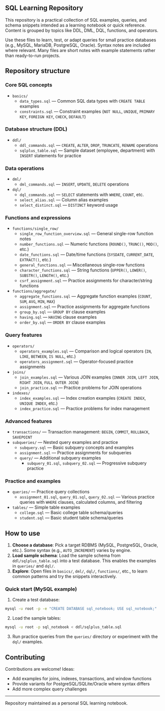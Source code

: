 ## SQL Learning Repository

This repository is a practical collection of SQL examples, queries, and schema snippets intended as a learning notebook or quick reference. Content is grouped by topics like DDL, DML, DQL, functions, and operators.

Use these files to learn, test, or adapt queries for small practice databases (e.g., MySQL, MariaDB, PostgreSQL, Oracle). Syntax notes are included where relevant. Many files are short notes with example statements rather than ready-to-run projects.

## Repository structure

### Core SQL concepts
- `basics/`
  - `data_types.sql` — Common SQL data types with `CREATE TABLE` examples
  - `constraints.sql` — Constraint examples (`NOT NULL`, `UNIQUE`, `PRIMARY KEY`, `FOREIGN KEY`, `CHECK`, `DEFAULT`)

### Database structure (DDL)
- `ddl/`
  - `ddl_commands.sql` — `CREATE`, `ALTER`, `DROP`, `TRUNCATE`, `RENAME` operations
  - `sqlplus_table.sql` — Sample dataset (employee, department) with `INSERT` statements for practice

### Data operations
- `dml/`
  - `dml_commands.sql` — `INSERT`, `UPDATE`, `DELETE` operations
- `dql/`
  - `dql_commands.sql` — `SELECT` statements with `WHERE`, `COUNT`, etc.
  - `select_alias.sql` — Column alias examples
  - `select_distinct.sql` — `DISTINCT` keyword usage

### Functions and expressions
- `functions/single_row/`
  - `single_row_function_overview.sql` — General single-row function notes
  - `number_functions.sql` — Numeric functions (`ROUND()`, `TRUNC()`, `MOD()`, etc.)
  - `date_functions.sql` — Date/time functions (`SYSDATE`, `CURRENT_DATE`, `EXTRACT()`, etc.)
  - `general_functions.sql` — Miscellaneous single-row functions
  - `character_functions.sql` — String functions (`UPPER()`, `LOWER()`, `SUBSTR()`, `LENGTH()`, etc.)
  - `csrf_assignment.sql` — Practice assignments for character/string functions
- `functions/aggregate/`
  - `aggregate_functions.sql` — Aggregate function examples (`COUNT`, `SUM`, `AVG`, `MIN`, `MAX`)
  - `assignment.sql` — Practice assignments for aggregate functions
  - `group_by.sql` — `GROUP BY` clause examples
  - `having.sql` — `HAVING` clause examples
  - `order_by.sql` — `ORDER BY` clause examples

### Query features
- `operators/`
  - `operators_examples.sql` — Comparison and logical operators (`IN`, `LIKE`, `BETWEEN`, `IS NULL`, etc.)
  - `operators_assignment.sql` — Operator-focused practice assignments
- `joins/`
  - `join_examples.sql` — Various JOIN examples (`INNER JOIN`, `LEFT JOIN`, `RIGHT JOIN`, `FULL OUTER JOIN`)
  - `join_practice.sql` — Practice problems for JOIN operations
- `indexes/`
  - `index_examples.sql` — Index creation examples (`CREATE INDEX`, `UNIQUE INDEX`, etc.)
  - `index_practice.sql` — Practice problems for index management

### Advanced features
- `transactions/` — Transaction management: `BEGIN`, `COMMIT`, `ROLLBACK`, `SAVEPOINT`
- `subqueries/` — Nested query examples and practice
  - `subquery.sql` — Basic subquery concepts and examples
  - `assignment.sql` — Practice assignments for subqueries
  - `query/` — Additional subquery examples
    - `subquery_01.sql`, `subquery_02.sql` — Progressive subquery practice

### Practice and examples
- `queries/` — Practice query collections
  - `assignment_01.sql`, `query_01.sql`, `query_02.sql` — Various practice queries with `WHERE` clauses, calculated columns, and filtering
- `tables/` — Simple table examples
  - `college.sql` — Basic college table schema/queries
  - `student.sql` — Basic student table schema/queries

## How to use

1. **Choose a database**: Pick a target RDBMS (MySQL, PostgreSQL, Oracle, etc.). Some syntax (e.g., `AUTO_INCREMENT`) varies by engine.
2. **Load sample schema**: Load the sample schema from `ddl/sqlplus_table.sql` into a test database. This enables the examples in `queries/` and `dql/`.
3. **Explore**: Open files in `basics/`, `dml/`, `dql/`, `functions/`, etc., to learn common patterns and try the snippets interactively.

### Quick start (MySQL example)

1. Create a test database:
```bash
mysql -u root -p -e "CREATE DATABASE sql_notebook; USE sql_notebook;"
```
2. Load the sample tables:
```bash
mysql -u root -p sql_notebook < ddl/sqlplus_table.sql
```
3. Run practice queries from the `queries/` directory or experiment with the `dql/` examples.

## Contributing

Contributions are welcome! Ideas:
- Add examples for joins, indexes, transactions, and window functions
- Provide variants for PostgreSQL/SQLite/Oracle where syntax differs
- Add more complex query challenges

---

Repository maintained as a personal SQL learning notebook.
